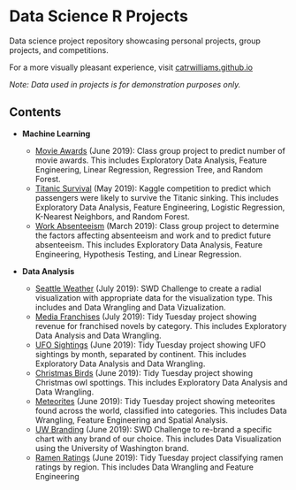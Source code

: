 # Data Science R Projects
Data science project repository showcasing personal projects, group projects, and competitions.

For a more visually pleasant experience, visit [catrwilliams.github.io](https://catrwilliams.github.io/)

*Note: Data used in projects is for demonstration purposes only.*

## Contents
- **Machine Learning**
  - [Movie Awards](Movie%20Awards.Rmd) (June 2019): Class group project to predict number of movie awards. This includes Exploratory Data Analysis, Feature Engineering, Linear Regression, Regression Tree, and Random Forest.
  - [Titanic Survival](Titanic.Rmd) (May 2019): Kaggle competition to predict which passengers were likely to survive the Titanic sinking. This includes Exploratory Data Analysis, Feature Engineering, Logistic Regression, K-Nearest Neighbors, and Random Forest.
  - [Work Absenteeism](Work%20Absenteeism.ipynb) (March 2019): Class group project to determine the factors affecting absenteeism and work and to predict future absenteeism. This includes Exploratory Data Analysis, Feature Engineering, Hypothesis Testing, and Linear Regression.

- **Data Analysis**
  - [Seattle Weather](SWDchallenges/Radial-Visualization.Rmd) (July 2019): SWD Challenge to create a radial visualization with appropriate data for the visualization type. This includes and Data Wrangling and Data Vizualization.
  - [Media Franchises](tidytuesday/Media-Franchises.Rmd) (July 2019): Tidy Tuesday project showing revenue for franchised novels by category. This includes Exploratory Data Analysis and Data Wrangling.
  - [UFO Sightings](tidytuesday/UFO_Sightings.Rmd) (June 2019): Tidy Tuesday project showing UFO sightings by month, separated by continent. This includes Exploratory Data Analysis and Data Wrangling.
  - [Christmas Birds](tidytuesday/Christmas_Birds.Rmd) (June 2019): Tidy Tuesday project showing Christmas owl spottings. This includes Exploratory Data Analysis and Data Wrangling.
  - [Meteorites](tidytuesday/Meteorites.Rmd) (June 2019): Tidy Tuesday project showing meteorites found across the world, classified into categories. This includes Data Wrangling, Feature Engineering and Spatial Analysis.
  - [UW Branding](SWDchallenges/Branding.Rmd) (June 2019): SWD Challenge to re-brand a specific chart with any brand of our choice. This includes Data Visualization using the University of Washington brand.
  - [Ramen Ratings](tidytuesday/Ramen_Ratings.Rmd) (June 2019): Tidy Tuesday project classifying ramen ratings by region. This includes Data Wrangling and Feature Engineering
